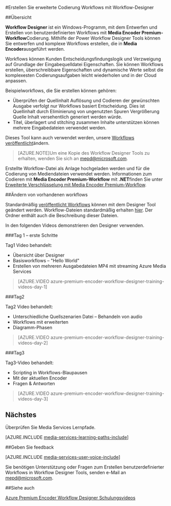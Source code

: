 <properties 
    pageTitle="Erweiterte Codierung Workflows mit Workflow-Designer erstellen | Microsoft Azure" 
    description="Enthält Informationen zum erweiterten Codierung Workflows mit Workflow-Designer erstellen." 
    services="media-services" 
    documentationCenter="" 
    authors="anilmur" 
    manager="erikre" 
    editor=""/>

<tags 
    ms.service="media-services" 
    ms.workload="media" 
    ms.tgt_pltfrm="na" 
    ms.devlang="na" 
    ms.topic="article" 
    ms.date="09/15/2016"
    ms.author="juliako;johndeu;anilmur"/>


#<a name="create-advanced-encoding-workflows-with-workflow-designer"></a>Erstellen Sie erweiterte Codierung Workflows mit Workflow-Designer

##<a name="overview"></a>Übersicht

**Workflow Designer** ist ein Windows-Programm, mit dem Entwerfen und Erstellen von benutzerdefinierten Workflows mit **Media Encoder Premium-Workflow**Codierung.
Mithilfe der Power Workflow Designer Tools können Sie entwerfen und komplexe Workflows erstellen, die in **Media Encoder**ausgeführt werden.  

Workflows können Kunden Entscheidungsfindungslogik und Verzweigung auf Grundlage der Eingabequelldatei Eigenschaften. Sie können Workflows erstellen, überschreibbare Eigenschaften und dynamische Werte selbst die komplexesten Codierungsaufgaben leicht wiederholen und in der Cloud anpassen.

Beispielworkflows, die Sie erstellen können gehören:

- Überprüfen der Quellinhalt Auflösung und Codieren der gewünschten Ausgabe verfolgt nur Workflows basiert Entscheidung.  Dies ist Quellinhalt durch Eliminierung von ungenutzten Spuren Vergrößerung Quelle Inhalt versehentlich generiert werden würde.
- Titel, überlagert und stitching zusammen Inhalte unterstützen können mehrere Eingabedateien verwendet werden. 

Dieses Tool kann auch verwendet werden, unsere [Workflows veröffentlicht](media-services-workflow-designer.md#existing_workflows)ändern. 

>[AZURE.NOTE]Um eine Kopie des Workflow Designer Tools zu erhalten, wenden Sie sich an mepd@microsoft.com.


Erstellte Workflow-Datei als Anlage hochgeladen werden und für die Codierung von Mediendateien verwendet werden. Informationen zum Codieren mit **Media Encoder Premium-Workflow** mit **.NET**finden Sie unter [Erweiterte Verschlüsselung mit Media Encoder Premium-Workflow](media-services-encode-with-premium-workflow.md).

##<a id="existing_workflows"></a>Ändern von vorhandenen workflows

Standardmäßig [veröffentlicht Workflows](media-services-workflow-designer.md#existing_workflows) können mit dem Designer Tool geändert werden. Workflow-Dateien standardmäßig erhalten [hier](https://github.com/Azure/azure-media-services-samples/tree/master/Encoding%20Presets/VoD/MediaEncoderPremiumWorkfows). Der Ordner enthält auch die Beschreibung dieser Dateien.

In den folgenden Videos demonstrieren den Designer verwenden.

###<a name="day-1--getting-started"></a>Tag 1 – erste Schritte

Tag1 Video behandelt:

- Übersicht über Designer
- Basisworkflows – "Hello World"
- Erstellen von mehreren Ausgabedateien MP4 mit streaming Azure Media Services

> [AZURE.VIDEO azure-premium-encoder-workflow-designer-training-videos-day-1]

###<a name="day-2"></a>Tag2

Tag2 Video behandelt:

- Unterschiedliche Quellszenarien Datei – Behandeln von audio
- Workflows mit erweiterten
- Diagramm-Phasen

> [AZURE.VIDEO azure-premium-encoder-workflow-designer-training-videos-day-2]

###<a name="day-3"></a>Tag3

Tag3-Video behandelt:

- Scripting in Workflows-Blaupausen
- Mit der aktuellen Encoder
- Fragen & Antworten
 
> [AZURE.VIDEO azure-premium-encoder-workflow-designer-training-videos-day-3]


## <a name="next-step"></a>Nächstes

Überprüfen Sie Media Services Lernpfade.

[AZURE.INCLUDE [media-services-learning-paths-include](../../includes/media-services-learning-paths-include.md)]

##<a name="provide-feedback"></a>Geben Sie feedback

[AZURE.INCLUDE [media-services-user-voice-include](../../includes/media-services-user-voice-include.md)]


Sie benötigen Unterstützung oder Fragen zum Erstellen benutzerdefinierter Workflows in Workflow Designer Tools, senden e-Mail an mepd@microsoft.com.

##<a name="see-also"></a>Siehe auch

[Azure Premium Encoder Workflow Designer Schulungsvideos](http://johndeutscher.com/2015/07/06/azure-premium-encoder-workflow-designer-training-videos/)
